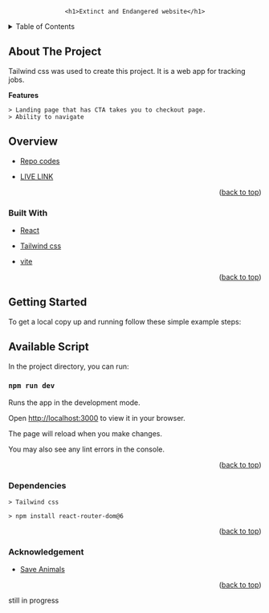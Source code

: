 <div id="top"></div>
<div align="center">
    

    <h1>Extinct and Endangered website</h1>
</div>
<!-- TABLE OF CONTENTS -->
<details>
  <summary>Table of Contents</summary>
  <ol>
    <li>
      <a href="#about-the-project">About The Project</a>
        <ul>
            <li><a href="#overview">Overview</a></li>
            <li><a href="#built-with">Built With</a></li>
            <li><a href="#getting-started">Getting Started</a></li>
            <li><a href="#available-script">Available Script</a></li>
            <li><a href="#dependencies">Dependencies</a></li>
            <li><a href="#acknowledgement">Acknowledgement</a></li>
        </ul>
    </li>      
  </ol>
</details>

## About The Project

Tailwind css was used to create this project. It is a web app for tracking jobs.

**Features**


```
> Landing page that has CTA takes you to checkout page.
> Ability to navigate

```

## Overview

* [Repo codes]()

* [LIVE LINK]()


<p align="right">(<a href="#top">back to top</a>)</p>

### Built With

* [React](https://reactjs.org/)

* [Tailwind css](https://tailwindcss.com/)

* [vite](https://vitejs.dev/guide/#scaffolding-your-first-vite-project)



<p align="right">(<a href="#top">back to top</a>)</p>

## Getting Started


To get a local copy up and running follow these simple example steps:
## Available Script

In the project directory, you can run:

 ### `npm run dev`

Runs the app in the development mode.

Open [http://localhost:3000](http://localhost:3000) to view it in your browser.

The page will reload when you make changes.

You may also see any lint errors in the console.

<p align="right">(<a href="#top">back to top</a>)</p>

### Dependencies

```
> Tailwind css

> npm install react-router-dom@6 
```
<p align="right">(<a href="#top">back to top</a>)</p>

### Acknowledgement

* [Save Animals](https://saveanimalsfacingextinction.org/)
<p align="right">(<a href="#top">back to top</a>)</p>

still in progress